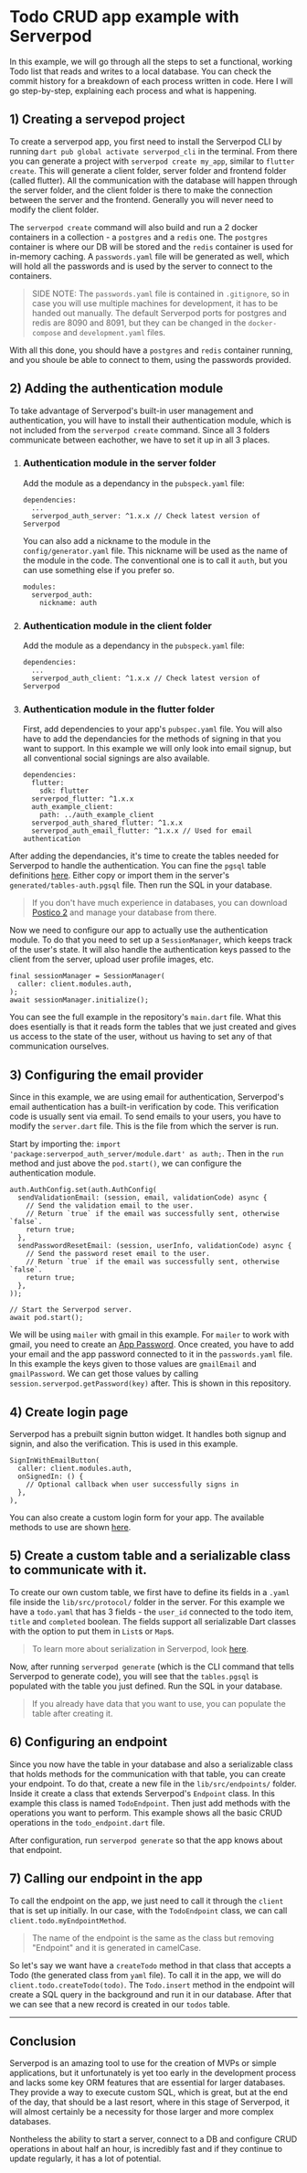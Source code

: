 # Todo CRUD app example with Serverpod

In this example, we will go through all the steps to set a functional, working Todo list that reads and writes to a local database.
You can check the commit history for a breakdown of each process written in code. Here I will go step-by-step, explaining each process and what is happening.

## 1) Creating a servepod project
To create a serverpod app, you first need to install the Serverpod CLI by running `dart pub global activate serverpod_cli` in the terminal.
From there you can generate a project with `serverpod create my_app`, similar to `flutter create`. This will generate a client folder, server folder and frontend folder (called flutter).
All the communication with the database will happen through the server folder, and the client folder is there to make the connection between the server and the frontend.
Generally you will never need to modify the client folder. 

The `serverpod create` command will also build and run a 2 docker containers in a collection - a `postgres` and a `redis` one. 
The `postgres` container is where our DB will be stored and the `redis` container is used for in-memory caching. A `passwords.yaml` file will be generated as well,
which will hold all the passwords and is used by the server to connect to the containers. 

>SIDE NOTE: The `passwords.yaml` file is contained in `.gitignore`, so in case you will use multiple machines for development, it has to be handed out manually. The default Serverpod ports for postgres and redis are 8090 and 8091, but they can be changed in the `docker-compose` and `development.yaml` files.

With all this done, you should have a `postgres` and `redis` container running, and you shoule be able to connect to them, using the passwords provided.

## 2) Adding the authentication module
To take advantage of Serverpod's built-in user management and authentication, you will have to install their authentication module, which is not included from the `serverpod create` command. Since all 3 folders communicate between eachother, we have to set it up in all 3 places. 

1) ### Authentication module in the server folder
   Add the module as a dependancy in the `pubspeck.yaml` file:
   ```
   dependencies:
     ...
     serverpod_auth_server: ^1.x.x // Check latest version of Serverpod
   ```
   You can also add a nickname to the module in the `config/generator.yaml` file. This nickname will be used as the name of the module in the code. The conventional one is to call it `auth`, but you can use something else if you prefer so.
   ```
   modules:
     serverpod_auth:
       nickname: auth
   ```
3) ### Authentication module in the client folder
   Add the module as a dependancy in the `pubspeck.yaml` file:
   ```
   dependencies:
     ...
     serverpod_auth_client: ^1.x.x // Check latest version of Serverpod
   ```
3) ### Authentication module in the flutter folder
   First, add dependencies to your app's `pubspec.yaml` file. You will also have to add the dependancies for the methods of signing in that you want to support. In this example we will only look into email signup, but all conventional social signings are also available.
   ```
   dependencies:
     flutter:
       sdk: flutter
     serverpod_flutter: ^1.x.x
     auth_example_client:
       path: ../auth_example_client
     serverpod_auth_shared_flutter: ^1.x.x
     serverpod_auth_email_flutter: ^1.x.x // Used for email authentication
   ```

After adding the dependancies, it's time to create the tables needed for Serverpod to handle the authentication. You can fine the `pgsql` table definitions [here](https://github.com/serverpod/serverpod/blob/main/modules/serverpod_auth/serverpod_auth_server/generated/tables.pgsql). Either copy or import them in the server's `generated/tables-auth.pgsql` file. Then run the SQL in your database.

>If you don't have much experience in databases, you can download [Postico 2](https://eggerapps.at/postico2/) and manage your database from there.


Now we need to configure our app to actually use the authentication module. To do that you need to set up a `SessionManager`, which keeps track of the user's state. It will also handle the authentication keys passed to the client from the server, upload user profile images, etc.
   ```
   final sessionManager = SessionManager(
     caller: client.modules.auth,
   );
   await sessionManager.initialize();
   ```

You can see the full example in the repository's `main.dart` file. What this does esentially is that it reads form the tables that we just created and gives us access to the state of the user, without us having to set any of that communication ourselves.

## 3) Configuring the email provider
Since in this example, we are using email for authentication, Serverpod's email authentication has a built-in verification by code. This verification code is usually sent via email. To send emails to your users, you have to modify the `server.dart` file. This is the file from which the server is run. 

Start by importing the: `import 'package:serverpod_auth_server/module.dart' as auth;`. Then in the `run` method and just above the `pod.start()`, we can configure the authentication module.
```
auth.AuthConfig.set(auth.AuthConfig(
  sendValidationEmail: (session, email, validationCode) async {
    // Send the validation email to the user.
    // Return `true` if the email was successfully sent, otherwise `false`.
    return true;
  },
  sendPasswordResetEmail: (session, userInfo, validationCode) async {
    // Send the password reset email to the user.
    // Return `true` if the email was successfully sent, otherwise `false`.
    return true;
  },
));

// Start the Serverpod server.
await pod.start();
```

We will be using `mailer` with gmail in this example. For `mailer` to work with gmail, you need to create an [App Password](https://support.google.com/accounts/answer/185833?hl=en). Once created, you have to add your email and the app password connected to it in the `passwords.yaml` file. In this example the keys given to those values are `gmailEmail` and `gmailPassword`. We can get those values by calling `session.serverpod.getPassword(key)` after. This is shown in this repository.

## 4) Create login page
Serverpod has a prebuilt signin button widget. It handles both signup and signin, and also the verification. This is used in this example.
```
SignInWithEmailButton(
  caller: client.modules.auth,
  onSignedIn: () {
    // Optional callback when user successfully signs in
  },
),
```

You can also create a custom login form for your app. The available methods to use are shown [here](https://docs.serverpod.dev/concepts/authentication/providers/email#custom-ui-with-emailauthcontroller).

## 5) Create a custom table and a serializable class to communicate with it.
To create our own custom table, we first have to define its fields in a `.yaml` file inside the `lib/src/protocol/` folder in the server. For this example we have a `todo.yaml` that has 3 fields - the `user_id` connected to the todo item, `title` and `completed` boolean. The fields support all serializable Dart classes with the option to put them in `List`s or `Map`s. 
>To learn more about serialization in Serverpod, look [here](https://docs.serverpod.dev/concepts/serialization).

Now, after running `serverpod generate` (which is the CLI command that tells Serverpod to generate code), you will see that the `tables.pgsql` is populated with the table you just defined. Run the SQL in your database.

>If you already have data that you want to use, you can populate the table after creating it. 

## 6) Configuring an endpoint
Since you now have the table in your database and also a serializable class that holds methods for the communication with that table, you can create your endpoint. To do that, create a new file in the `lib/src/endpoints/` folder. Inside it create a class that extends Serverpod's `Endpoint` class. In this example this class is named `TodoEndpoint`. Then just add methods with the operations you want to perform. This example shows all the basic CRUD operations in the `todo_endpoint.dart` file. 

After configuration, run `serverpod generate` so that the app knows about that endpoint.

## 7) Calling our endpoint in the app
To call the endpoint on the app, we just need to call it through the `client` that is set up initially. In our case, with the `TodoEndpoint` class, we can call `client.todo.myEndpointMethod`.
>The name of the endpoint is the same as the class but removing "Endpoint" and it is generated in camelCase.

So let's say we want have a `createTodo` method in that class that accepts a Todo (the generated class from `yaml` file). To call it in the app, we will do `client.todo.createTodo(todo)`. The `Todo.insert` method in the endpoint will create a SQL query in the background and run it in our database. After that we can see that a new record is created in our `todos` table.

***

## Conclusion
Serverpod is an amazing tool to use for the creation of MVPs or simple applications, but it unfortunately is yet too early in the development process and lacks some key ORM features that are essential for larger databases. They provide a way to execute custom SQL, which is great, but at the end of the day, that should be a last resort, where in this stage of Serverpod, it will almost certainly be a necessity for those larger and more complex databases.

Nontheless the ability to start a server, connect to a DB and configure CRUD operations in about half an hour, is incredibly fast and if they continue to update regularly, it has a lot of potential.
  
